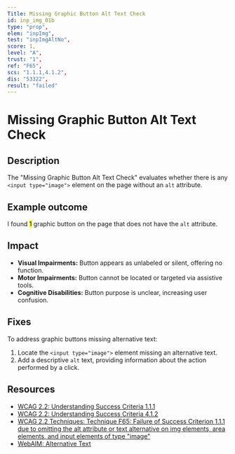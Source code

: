 ```yaml
---
Title: Missing Graphic Button Alt Text Check
id: inp_img_01b
type: "prop",
elem: "inpImg",
test: "inpImgAltNo",
score: 1,
level: "A",
trust: "1",
ref: "F65",
scs: "1.1.1,4.1.2",
dis: "53322",
result: "failed"
---
```


# Missing Graphic Button Alt Text Check

## Description

The "Missing Graphic Button Alt Text Check" evaluates whether there is any <code>&lt;input type="image"&gt;</code> element on the page without an <code>alt</code> attribute.

## Example outcome

I found <mark>1</mark> graphic button on the page that does not have the <code>alt</code> attribute.

## Impact

- **Visual Impairments:** Button appears as unlabeled or silent, offering no function.
- **Motor Impairments:** Button cannot be located or targeted via assistive tools.
- **Cognitive Disabilities:** Button purpose is unclear, increasing user confusion.

## Fixes

To address graphic buttons missing alternative text:

1. Locate the <code>&lt;input type="image"&gt;</code> element missing an alternative text.
2. Add a descriptive <code>alt</code> text, providing information about the action performed by a click.

## Resources

- [WCAG 2.2: Understanding Success Criteria 1.1.1](https://www.w3.org/WAI/WCAG22/Understanding/non-text-content)
- [WCAG 2.2: Understanding Success Criteria 4.1.2](https://www.w3.org/WAI/WCAG22/Understanding/name-role-value)
- [WCAG 2.2 Techniques: Technique F65: Failure of Success Criterion 1.1.1 due to omitting the alt attribute or text alternative on img elements, area elements, and input elements of type "image"](https://www.w3.org/WAI/WCAG22/Techniques/failures/F65)
- [WebAIM: Alternative Text](https://webaim.org/techniques/alttext/)
